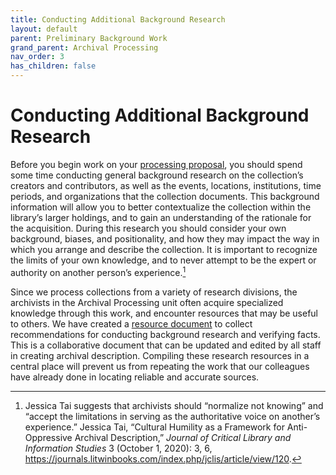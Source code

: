 ```yaml
---
title: Conducting Additional Background Research
layout: default
parent: Preliminary Background Work
grand_parent: Archival Processing
nav_order: 3
has_children: false
---
```

# Conducting Additional Background Research
Before you begin work on your [processing proposal](/Processing_Proposal.md), you should spend some time conducting general background research on the collection’s creators and contributors, as well as the events, locations, institutions, time periods, and organizations that the collection documents. This background information will allow you to better contextualize the collection within the library’s larger holdings, and to gain an understanding of the rationale for the acquisition. During this research you should consider your own background, biases, and positionality, and how they may impact the way in which you arrange and describe the collection. It is important to recognize the limits of your own knowledge, and to never attempt to be the expert or authority on another person’s experience.[^1]

Since we process collections from a variety of research divisions, the archivists in the Archival Processing unit often acquire specialized knowledge through this work, and encounter resources that may be useful to others. We have created a [resource document](https://docs.google.com/spreadsheets/d/1IALH_cfVpQqFGuezhwXk8GIFglJqinsXqw3lRtqp9RQ/edit#gid=0) to collect recommendations for conducting background research and verifying facts. This is a collaborative document that can be updated and edited by all staff in creating archival description. Compiling these research resources in a central place will prevent us from repeating the work that our colleagues have already done in locating reliable and accurate sources. 

[^1]: Jessica Tai suggests that archivists should “normalize not knowing” and “accept the limitations in serving as the authoritative voice on another’s experience.” Jessica Tai, “Cultural Humility as a Framework for Anti-Oppressive Archival Description,” _Journal of Critical Library and Information Studies_ 3 (October 1, 2020): 3, 6, <https://journals.litwinbooks.com/index.php/jclis/article/view/120>.